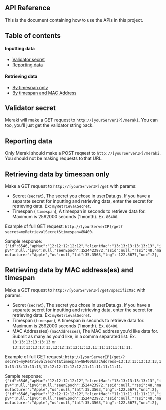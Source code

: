 ## API Reference
This is the document containing how to use the APIs in this project.

## Table of contents

#### Inputting data
- [Validator secret](#validator-secret)
- [Reporting data](#reporting-data)

#### Retrieving data
- [By timespan only](#retrieving-data-by-timespan-only)
- [By timespan and MAC Address](#retrieving-data-by-MAC-addresses-and-timespan)

## Validator secret
Meraki will make a GET request to `http://[yourServerIP]/meraki`.
You can too, you'll just get the validator string back.

## Reporting data
Only Meraki should make a POST request to `http://[yourServerIP]/meraki`.
You should not be making requests to that URL.

## Retrieving data by timespan only
Make a GET request to `http://[yourServerIP]/get` with params:

- Secret (`secret`), The secret you chose in userData.gs. If you have a separate secret for inputting and retrieving data, enter the secret for retrieving data. Ex: `myRetrievalSecret`.
- Timespan ( `timespan`), A timespan in seconds to retrieve data for. Maximum is 2592000 seconds (1 month). Ex. `86400`.

Example of full GET request: `http://[yourServerIP]/get?secret=myRetrievalSecret&timespan=86400`.  

Sample response:  
`{"id":6546,"apMac":"12:12:12:12:12","clientMac":"13:13:13:13:13:13","ipv4":null,"ipv6":null,"seenEpoch":1524423972,"ssid":null,"rssi":48,"manufacturer":"Apple","os":null,"lat":35.3563,"lng":-122.5677,"unc":2},`

## Retrieving data by MAC address(es) and timespan
Make a GET request to `http://[yourServerIP]/get/specificMac` with params:

- Secret (`secret`), The secret you chose in userData.gs. If you have a separate secret for inputting and retrieving data, enter the secret for retrieving data. Ex: `myRetrievalSecret`.
- Timespan (`timespan`), A timespan in seconds to retrieve data for. Maximum is 2592000 seconds (1 month). Ex. `86400`.
- MAC Address(es) (`macAddresses`), The MAC address you'd like data for. Submit as many as you'd like, in a comma separated list. Ex. `13:13:13:13:13:13` or `13:13:13:13:13:13,12:12:12:12:12:12,11:11:11:11:11:11`.

Example of full GET request: `http://[yourServerIP]/get/?secret=myRetrievalSecret&timespan=86400&macAddress=13:13:13:13:13:13,13:13:13:13:13:13,12:12:12:12:12:12,11:11:11:11:11:11`.  

Sample response:  
`{"id":6546,"apMac":"12:12:12:12:12","clientMac":"13:13:13:13:13:13","ipv4":null,"ipv6":null,"seenEpoch":1524423972,"ssid":null,"rssi":48,"manufacturer":"Apple","os":null,"lat":35.3563,"lng":-122.5677,"unc":2},{"id":6546,"apMac":"12:12:12:12:12","clientMac":"11:11:11:11:11:11","ipv4":null,"ipv6":null,"seenEpoch":1524423972,"ssid":null,"rssi":48,"manufacturer":"Apple","os":null,"lat":35.3563,"lng":-122.5677,"unc":2},`

